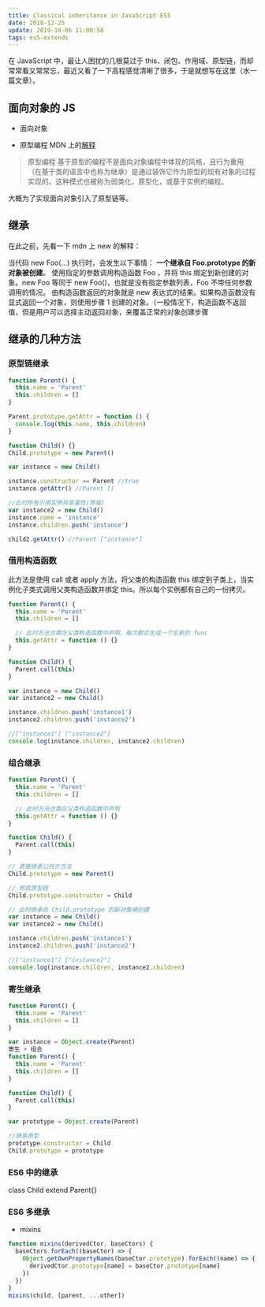 ```yaml
---
title: Classical inheritance in JavaScript ES5
date: 2018-12-25
update: 2019-10-06 11:00:58
tags: es5-extends
---
```


在 JavaScript 中，最让人困扰的几根莫过于 this、闭包、作用域、原型链，而却常常看又常常忘，最近又看了一下高程感觉清晰了很多，于是就想写在这里（水一篇文章）。

<!--more-->

## 面向对象的 JS

- 面向对象

- 原型编程
  MDN 上的[解释](https://developer.mozilla.org/zh-CN/docs/Web/JavaScript/Introduction_to_Object-Oriented_JavaScript#%E5%8E%9F%E5%9E%8B%E7%BC%96%E7%A8%8B)

> 原型编程
> 基于原型的编程不是面向对象编程中体现的风格，且行为重用（在基于类的语言中也称为继承）是通过装饰它作为原型的现有对象的过程实现的。这种模式也被称为弱类化，原型化，或基于实例的编程。

大概为了实现面向对象引入了原型链等。

## 继承

在此之前，先看一下 mdn 上 new 的解释：

当代码 new Foo(...) 执行时，会发生以下事情：
**一个继承自 Foo.prototype 的新对象被创建**。
使用指定的参数调用构造函数 Foo ，并将 this 绑定到新创建的对象。new Foo 等同于 new Foo()，也就是没有指定参数列表，Foo 不带任何参数调用的情况。
由构造函数返回的对象就是 new 表达式的结果。如果构造函数没有显式返回一个对象，则使用步骤 1 创建的对象。（一般情况下，构造函数不返回值，但是用户可以选择主动返回对象，来覆盖正常的对象创建步骤

## 继承的几种方法

### 原型链继承

```javascript
function Parent() {
  this.name = 'Parent'
  this.children = []
}

Parent.prototype.getAttr = function () {
  console.log(this.name, this.children)
}

function Child() {}
Child.prototype = new Parent()

var instance = new Child()

instance.constructor == Parent //true
instance.getAttr() //Parent []

//此时所有引用实例共享属性(弊端)
var instance2 = new Child()
instance.name = 'instance'
instance.children.push('instance')

child2.getAttr() //Parent ["instance"]
```

### 借用构造函数

此方法是使用 call 或者 apply 方法，将父类的构造函数 this 绑定到子类上，当实例化子类式调用父类构造函数并绑定 this。所以每个实例都有自己的一份拷贝。

```javascript
function Parent() {
  this.name = 'Parent'
  this.children = []

  // 此时方法也需在父类构造函数中声明，每次都会生成一个全新的 func
  this.getAttr = function () {}
}

function Child() {
  Parent.call(this)
}

var instance = new Child()
var instance2 = new Child()

instance.children.push('instance1')
instance2.children.push('instance2')

//["instance1"] ["instance2"]
console.log(instance.children, instance2.children)
```

### 组合继承

```javascript
function Parent() {
  this.name = 'Parent'
  this.children = []

  // 此时方法也需在父类构造函数中声明
  this.getAttr = function () {}
}

function Child() {
  Parent.call(this)
}

// 直接继承公共方方法
Child.prototype = new Parent()

// 修成原型链
Child.prototype.constructor = Child

// 此时继承自 Child.prototype 的新对象被创建
var instance = new Child()
var instance2 = new Child()

instance.children.push('instance1')
instance2.children.push('instance2')

//["instance1"] ["instance2"]
console.log(instance.children, instance2.children)
```

### 寄生继承

```javascript
function Parent() {
  this.name = 'Parent'
  this.children = []
}

var instance = Object.create(Parent)
寄生 + 组合
function Parent() {
  this.name = 'Parent'
  this.children = []
}

function Child() {
  Parent.call(this)
}

var prototype = Object.create(Parent)

//继承原型
prototype.constructor = Child
Child.prototype = prototype
```

### ES6 中的继承

class Child extend Parent{}

### ES6 多继承

- mixins

```javascript
function mixins(derivedCtor, baseCtors) {
  baseCtors.forEach((baseCtor) => {
    Object.getOwnPropertyNames(baseCtor.prototype).forEach((name) => {
      derivedCtor.prototype[name] = baseCtor.prototype[name]
    })
  })
}
mixins(child, [parent, ...other])
```
